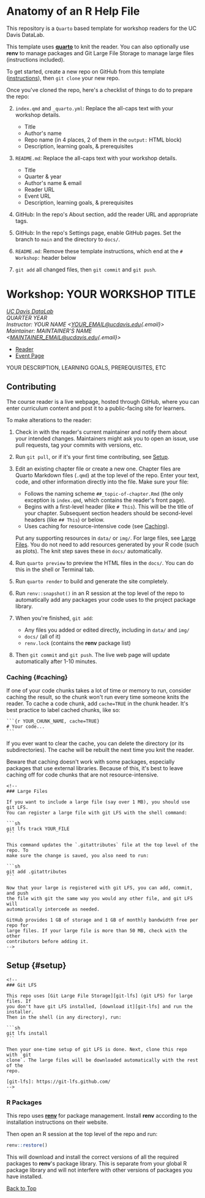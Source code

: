 # Anatomy of an R Help File

This repository is a `Quarto` based template for workshop readers for the UC Davis DataLab.

This template uses [**quarto**](https://quarto.org/) to knit the reader. You can also optionally use **renv** to manage packages and Git Large File Storage to manage large files (instructions included).

To get started, create a new repo on GitHub from this template ([instructions](https://docs.github.com/en/github/creating-cloning-and-archiving-repositories/creating-a-repository-from-a-template)), then `git clone` your new repo.

Once you've cloned the repo, here's a checklist of things to do to prepare the repo:



2.  `index.qmd` and `_quarto.yml`: Replace the all-caps text with your workshop details.

    -   Title
    -   Author's name
    -   Repo name (in 4 places, 2 of them in the `output:` HTML block)
    -   Description, learning goals, & prerequisites

3.  `README.md`: Replace the all-caps text with your workshop details.

    -   Title
    -   Quarter & year
    -   Author's name & email
    -   Reader URL
    -   Event URL
    -   Description, learning goals, & prerequisites

4.  GitHub: In the repo's About section, add the reader URL and appropriate tags.

5.  GitHub: In the repo's Settings page, enable GitHub pages. Set the branch to `main` and the directory to `docs/`.

6.  `README.md`: Remove these template instructions, which end at the `#    Workshop:` header below

7.  `git add` all changed files, then `git commit` and `git push`.

# Workshop: YOUR WORKSHOP TITLE

[*UC Davis DataLab*](https://datalab.ucdavis.edu/)\
*QUARTER YEAR*\
*Instructor: YOUR NAME \<[YOUR_EMAIL\@ucdavis.edu](mailto:YOUR_EMAIL@ucdavis.edu){.email}\>*\
*Maintainer: MAINTAINER'S NAME \<[MAINTAINER_EMAIL\@ucdavis.edu](mailto:MAINTAINER_EMAIL@ucdavis.edu){.email}\>*

-   [Reader](https://ucdavisdatalab.github.io/YOUR_REPOSITORY/)
-   [Event Page](https://datalab.ucdavis.edu/eventscalendar/YOUR_EVENT/)

YOUR DESCRIPTION, LEARNING GOALS, PREREQUISITES, ETC

## Contributing

The course reader is a live webpage, hosted through GitHub, where you can enter curriculum content and post it to a public-facing site for learners.

To make alterations to the reader:

1.  Check in with the reader's current maintainer and notify them about your intended changes. Maintainers might ask you to open an issue, use pull requests, tag your commits with versions, etc.

2.  Run `git pull`, or if it's your first time contributing, see [Setup](#setup).

3.  Edit an existing chapter file or create a new one. Chapter files are Quarto Markdown files (`.qmd`) at the top level of the repo. Enter your text, code, and other information directly into the file. Make sure your file:

    -   Follows the naming scheme `##_topic-of-chapter.Rmd` (the only exception is `index.qmd`, which contains the reader's front page).
    -   Begins with a first-level header (like `# This`). This will be the title of your chapter. Subsequent section headers should be second-level headers (like `## This`) or below.
    -   Uses caching for resource-intensive code (see [Caching](#caching)).

    Put any supporting resources in `data/` or `img/`. For large files, see [Large Files](#large-files). You do not need to add resources generated by your R code (such as plots). The knit step saves these in `docs/` automatically.

4.  Run `quarto preview` to preview the HTML files in the `docs/`. You can do this in the shell or Terminal tab.

5.  Run `quarto render` to build and generate the site completely.

6.  Run `renv::snapshot()` in an R session at the top level of the repo to automatically add any packages your code uses to the project package library.

7.  When you're finished, `git add`:

    -   Any files you added or edited directly, including in `data/` and `img/`
    -   `docs/` (all of it)
    -   `renv.lock` (contains the **renv** package list)

<!-- `.gitattributes` (contains the Git LFS file list)-->

 8. Then `git commit` and `git push`. The live web page will update automatically after 1-10 minutes.

### Caching {#caching}

If one of your code chunks takes a lot of time or memory to run, consider caching the result, so the chunk won't run every time someone knits the reader. To cache a code chunk, add `cache=TRUE` in the chunk header. It's best practice to label cached chunks, like so:

````         
```{r YOUR_CHUNK_NAME, cache=TRUE}
# Your code...
```
````

If you ever want to clear the cache, you can delete the directory (or its subdirectories). The cache will be rebuilt the next time you knit the reader.

Beware that caching doesn't work with some packages, especially packages that use external libraries. Because of this, it's best to leave caching off for code chunks that are not resource-intensive.

````{=html}
<!--
### Large Files

If you want to include a large file (say over 1 MB), you should use git LFS.
You can register a large file with git LFS with the shell command:

```sh
git lfs track YOUR_FILE
```

This command updates the `.gitattributes` file at the top level of the repo. To
make sure the change is saved, you also need to run:

```sh
git add .gitattributes
```

Now that your large is registered with git LFS, you can add, commit, and push
the file with git the same way you would any other file, and git LFS will
automatically intercede as needed.

GitHub provides 1 GB of storage and 1 GB of monthly bandwidth free per repo for
large files. If your large file is more than 50 MB, check with the other
contributors before adding it.
-->
````

## Setup {#setup}

````{=html}
<!--
### Git LFS

This repo uses [Git Large File Storage][git-lfs] (git LFS) for large files. If
you don't have git LFS installed, [download it][git-lfs] and run the installer.
Then in the shell (in any directory), run:

```sh
git lfs install
```

Then your one-time setup of git LFS is done. Next, clone this repo with `git
clone`. The large files will be downloaded automatically with the rest of the
repo.

[git-lfs]: https://git-lfs.github.com/
-->
````

### R Packages

This repo uses [**renv**](https://rstudio.github.io/renv/) for package management. Install **renv** according to the installation instructions on their website.

Then open an R session at the top level of the repo and run:

``` r
renv::restore()
```

This will download and install the correct versions of all the required packages to **renv**'s package library. This is separate from your global R package library and will not interfere with other versions of packages you have installed.

[Back to Top](#top)

